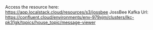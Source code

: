 Access the resource here: https://app.localstack.cloud/resources/s3/jossbee
JossBee Kafka Url: https://confluent.cloud/environments/env-979xjm/clusters/lkc-pk31gk/topics/house_topic/message-viewer
